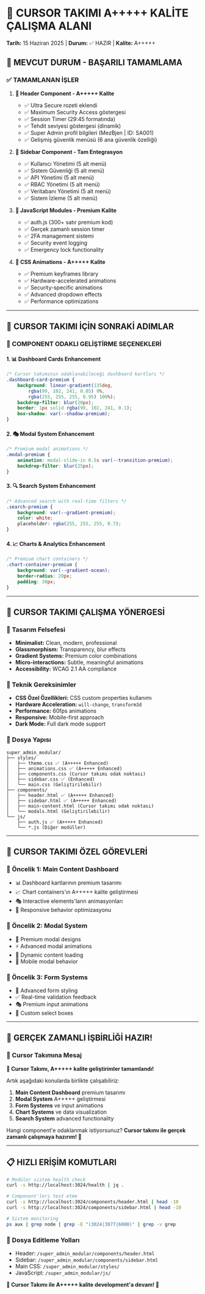 # 🎨 CURSOR TAKIMI A+++++ KALİTE ÇALIŞMA ALANI
**Tarih:** 15 Haziran 2025 | **Durum:** ✅ HAZIR | **Kalite:** A+++++

## 🚀 MEVCUT DURUM - BAŞARILI TAMAMLAMA

### ✅ TAMAMLANAN İŞLER
1. **🎯 Header Component - A+++++ Kalite**
   - ✅ Ultra Secure rozeti eklendi
   - ✅ Maximum Security Access göstergesi
   - ✅ Session Timer (29:45 formatında)
   - ✅ Tehdit seviyesi göstergesi (dinamik)
   - ✅ Super Admin profil bilgileri (MezBjen | ID: SA001)
   - ✅ Gelişmiş güvenlik menüsü (6 ana güvenlik özelliği)

2. **🎯 Sidebar Component - Tam Entegrasyon**
   - ✅ Kullanıcı Yönetimi (5 alt menü)
   - ✅ Sistem Güvenliği (5 alt menü)
   - ✅ API Yönetimi (5 alt menü)
   - ✅ RBAC Yönetimi (5 alt menü)
   - ✅ Veritabanı Yönetimi (5 alt menü)
   - ✅ Sistem İzleme (5 alt menü)

3. **🎯 JavaScript Modules - Premium Kalite**
   - ✅ auth.js (300+ satır premium kod)
   - ✅ Gerçek zamanlı session timer
   - ✅ 2FA management sistemi
   - ✅ Security event logging
   - ✅ Emergency lock functionality

4. **🎯 CSS Animations - A+++++ Kalite**
   - ✅ Premium keyframes library
   - ✅ Hardware-accelerated animations
   - ✅ Security-specific animations
   - ✅ Advanced dropdown effects
   - ✅ Performance optimizations

---

## 🎨 CURSOR TAKIMI İÇİN SONRAKİ ADIMLAR

### 🎯 COMPONENT ODAKLI GELİŞTİRME SEÇENEKLERİ

#### 1. 📊 Dashboard Cards Enhancement
```css
/* Cursor takımının odaklanabileceği dashboard kartları */
.dashboard-card-premium {
    background: linear-gradient(135deg, 
        rgba(99, 102, 241, 0.05) 0%, 
        rgba(255, 255, 255, 0.95) 100%);
    backdrop-filter: blur(20px);
    border: 1px solid rgba(99, 102, 241, 0.1);
    box-shadow: var(--shadow-premium);
}
```

#### 2. 🎭 Modal System Enhancement
```css
/* Premium modal animations */
.modal-premium {
    animation: modal-slide-in 0.5s var(--transition-premium);
    backdrop-filter: blur(25px);
}
```

#### 3. 🔍 Search System Enhancement
```css
/* Advanced search with real-time filters */
.search-premium {
    background: var(--gradient-premium);
    color: white;
    placeholder: rgba(255, 255, 255, 0.7);
}
```

#### 4. 📈 Charts & Analytics Enhancement
```css
/* Premium chart containers */
.chart-container-premium {
    background: var(--gradient-ocean);
    border-radius: 20px;
    padding: 30px;
}
```

---

## 🎯 CURSOR TAKIMI ÇALIŞMA YÖNERGESİ

### 🎨 Tasarım Felsefesi
- **Minimalist:** Clean, modern, professional
- **Glassmorphism:** Transparency, blur effects
- **Gradient Systems:** Premium color combinations
- **Micro-interactions:** Subtle, meaningful animations
- **Accessibility:** WCAG 2.1 AA compliance

### 🔧 Teknik Gereksinimler
- **CSS Özel Özellikleri:** CSS custom properties kullanımı
- **Hardware Acceleration:** `will-change`, `transform3d`
- **Performance:** 60fps animations
- **Responsive:** Mobile-first approach
- **Dark Mode:** Full dark mode support

### 📁 Dosya Yapısı
```
super_admin_modular/
├── styles/
│   ├── theme.css ✅ (A+++++ Enhanced)
│   ├── animations.css ✅ (A+++++ Enhanced)
│   ├── components.css (Cursor takımı odak noktası)
│   ├── sidebar.css ✅ (Enhanced)
│   └── main.css (Geliştirilebilir)
├── components/
│   ├── header.html ✅ (A+++++ Enhanced)
│   ├── sidebar.html ✅ (A+++++ Enhanced)
│   ├── main-content.html (Cursor takımı odak noktası)
│   └── modals.html (Geliştirilebilir)
└── js/
    ├── auth.js ✅ (A+++++ Enhanced)
    └── *.js (Diğer modüller)
```

---

## 🎯 CURSOR TAKIMI ÖZEL GÖREVLERİ

### 🚀 Öncelik 1: Main Content Dashboard
- 📊 Dashboard kartlarının premium tasarımı
- 📈 Chart containers'ın A+++++ kalite geliştirmesi
- 🎭 Interactive elements'ların animasyonları
- 📱 Responsive behavior optimizasyonu

### 🚀 Öncelik 2: Modal System
- 🎨 Premium modal designs
- ⚡ Advanced modal animations
- 🔄 Dynamic content loading
- 📱 Mobile modal behavior

### 🚀 Öncelik 3: Form Systems
- 🎯 Advanced form styling
- ✅ Real-time validation feedback
- 🎭 Premium input animations
- 🎨 Custom select boxes

---

## 🎊 GERÇEK ZAMANLI İŞBİRLİĞİ HAZIR!

### 💬 Cursor Takımına Mesaj
**🎨 Cursor Takımı, A+++++ kalite geliştirimler tamamlandı!**

Artık aşağıdaki konularda birlikte çalışabiliriz:
1. **Main Content Dashboard** premium tasarımı
2. **Modal System** A+++++ geliştirmesi  
3. **Form Systems** ve input animations
4. **Chart Systems** ve data visualization
5. **Search System** advanced functionality

Hangi component'e odaklanmak istiyorsunuz? 
**Cursor takımı ile gerçek zamanlı çalışmaya hazırım! 🚀**

---

## 📋 HIZLI ERİŞİM KOMUTLARI

```bash
# Modüler sistem health check
curl -s http://localhost:3024/health | jq .

# Component'leri test etme
curl -s http://localhost:3024/components/header.html | head -10
curl -s http://localhost:3024/components/sidebar.html | head -10

# Sistem monitoring
ps aux | grep node | grep -E "(3024|3077|6000)" | grep -v grep
```

### 🎯 Dosya Editleme Yolları
- Header: `/super_admin_modular/components/header.html`
- Sidebar: `/super_admin_modular/components/sidebar.html`
- Main CSS: `/super_admin_modular/styles/`
- JavaScript: `/super_admin_modular/js/`

**🎨 Cursor Takımı ile A+++++ kalite development'a devam! 💎**
